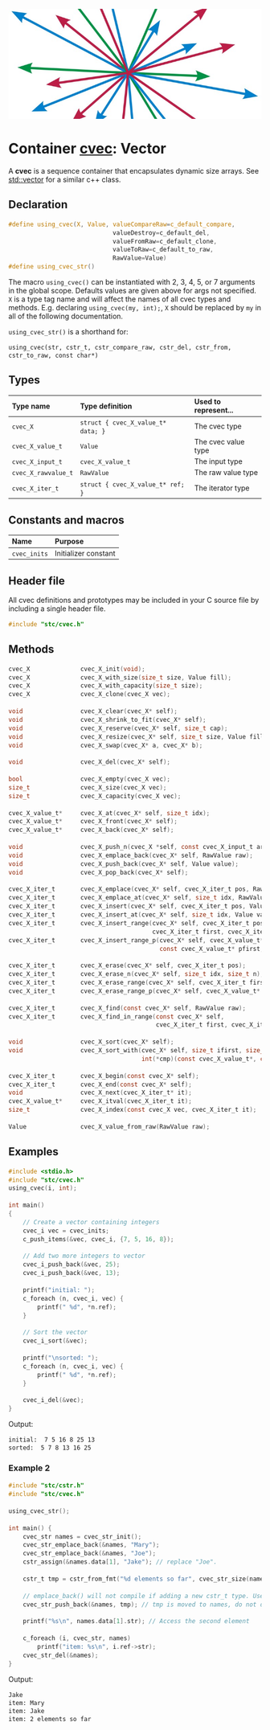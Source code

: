 ![Vector](vector.jpg)
# Container [cvec](../stc/cvec.h): Vector

A **cvec** is a sequence container that encapsulates dynamic size arrays.
See [std::vector](https://en.cppreference.com/w/cpp/container/vector) for a similar c++ class.

## Declaration

```c
#define using_cvec(X, Value, valueCompareRaw=c_default_compare,
                             valueDestroy=c_default_del,
                             valueFromRaw=c_default_clone,
                             valueToRaw=c_default_to_raw,
                             RawValue=Value)
#define using_cvec_str()
```
The macro `using_cvec()` can be instantiated with 2, 3, 4, 5, or 7 arguments in the global scope.
Defaults values are given above for args not specified. `X` is a type tag name and
will affect the names of all cvec types and methods. E.g. declaring `using_cvec(my, int);`, `X` should
be replaced by `my` in all of the following documentation.

`using_cvec_str()` is a shorthand for:
```
using_cvec(str, cstr_t, cstr_compare_raw, cstr_del, cstr_from, cstr_to_raw, const char*)
```

## Types

| Type name            | Type definition                     | Used to represent...   |
|:---------------------|:------------------------------------|:-----------------------|
| `cvec_X`             | `struct { cvec_X_value_t* data; }`  | The cvec type          |
| `cvec_X_value_t`     | `Value`                             | The cvec value type    |
| `cvec_X_input_t`     | `cvec_X_value_t`                    | The input type         |
| `cvec_X_rawvalue_t`  | `RawValue`                          | The raw value type     |
| `cvec_X_iter_t`      | `struct { cvec_X_value_t* ref; }`   | The iterator type      |

## Constants and macros

| Name                       | Purpose              |
|:---------------------------|:---------------------|
|  `cvec_inits`              | Initializer constant |

## Header file

All cvec definitions and prototypes may be included in your C source file by including a single header file.

```c
#include "stc/cvec.h"
```
## Methods

```c
cvec_X              cvec_X_init(void);
cvec_X              cvec_X_with_size(size_t size, Value fill);
cvec_X              cvec_X_with_capacity(size_t size);
cvec_X              cvec_X_clone(cvec_X vec);

void                cvec_X_clear(cvec_X* self);
void                cvec_X_shrink_to_fit(cvec_X* self);
void                cvec_X_reserve(cvec_X* self, size_t cap);
void                cvec_X_resize(cvec_X* self, size_t size, Value fill);
void                cvec_X_swap(cvec_X* a, cvec_X* b);

void                cvec_X_del(cvec_X* self);

bool                cvec_X_empty(cvec_X vec);
size_t              cvec_X_size(cvec_X vec);
size_t              cvec_X_capacity(cvec_X vec);

cvec_X_value_t*     cvec_X_at(cvec_X* self, size_t idx);
cvec_X_value_t*     cvec_X_front(cvec_X* self);
cvec_X_value_t*     cvec_X_back(cvec_X* self);

void                cvec_X_push_n(cvec_X *self, const cvec_X_input_t arr[], size_t size);
void                cvec_X_emplace_back(cvec_X* self, RawValue raw);
void                cvec_X_push_back(cvec_X* self, Value value);
void                cvec_X_pop_back(cvec_X* self);

cvec_X_iter_t       cvec_X_emplace(cvec_X* self, cvec_X_iter_t pos, RawValue raw);
cvec_X_iter_t       cvec_X_emplace_at(cvec_X* self, size_t idx, RawValue raw);
cvec_X_iter_t       cvec_X_insert(cvec_X* self, cvec_X_iter_t pos, Value value);
cvec_X_iter_t       cvec_X_insert_at(cvec_X* self, size_t idx, Value value);
cvec_X_iter_t       cvec_X_insert_range(cvec_X* self, cvec_X_iter_t pos,
                                        cvec_X_iter_t first, cvec_X_iter_t finish);
cvec_X_iter_t       cvec_X_insert_range_p(cvec_X* self, cvec_X_value_t* pos,
                                          const cvec_X_value_t* pfirst, const cvec_X_value_t* pfinish);

cvec_X_iter_t       cvec_X_erase(cvec_X* self, cvec_X_iter_t pos);
cvec_X_iter_t       cvec_X_erase_n(cvec_X* self, size_t idx, size_t n);
cvec_X_iter_t       cvec_X_erase_range(cvec_X* self, cvec_X_iter_t first, cvec_X_iter_t finish);
cvec_X_iter_t       cvec_X_erase_range_p(cvec_X* self, cvec_X_value_t* pfirst, cvec_X_value_t* pfinish);

cvec_X_iter_t       cvec_X_find(const cvec_X* self, RawValue raw);
cvec_X_iter_t       cvec_X_find_in_range(const cvec_X* self,
                                         cvec_X_iter_t first, cvec_X_iter_t finish, RawValue raw);

void                cvec_X_sort(cvec_X* self);
void                cvec_X_sort_with(cvec_X* self, size_t ifirst, size_t ifinish,
                                     int(*cmp)(const cvec_X_value_t*, const cvec_X_value_t*));

cvec_X_iter_t       cvec_X_begin(const cvec_X* self);
cvec_X_iter_t       cvec_X_end(const cvec_X* self);
void                cvec_X_next(cvec_X_iter_t* it);
cvec_X_value_t*     cvec_X_itval(cvec_X_iter_t it);
size_t              cvec_X_index(const cvec_X vec, cvec_X_iter_t it);

Value               cvec_X_value_from_raw(RawValue raw);
```

## Examples
```c
#include <stdio.h>
#include "stc/cvec.h"
using_cvec(i, int);

int main()
{
    // Create a vector containing integers
    cvec_i vec = cvec_inits;
    c_push_items(&vec, cvec_i, {7, 5, 16, 8});

    // Add two more integers to vector
    cvec_i_push_back(&vec, 25);
    cvec_i_push_back(&vec, 13);

    printf("initial: ");
    c_foreach (n, cvec_i, vec) {
        printf(" %d", *n.ref);
    }

    // Sort the vector
    cvec_i_sort(&vec);

    printf("\nsorted: ");
    c_foreach (n, cvec_i, vec) {
        printf(" %d", *n.ref);
    }

    cvec_i_del(&vec);
}
```
Output:
```
initial:  7 5 16 8 25 13
sorted:  5 7 8 13 16 25
```
### Example 2
```c
#include "stc/cstr.h"
#include "stc/cvec.h"

using_cvec_str();

int main() {
    cvec_str names = cvec_str_init();
    cvec_str_emplace_back(&names, "Mary");
    cvec_str_emplace_back(&names, "Joe");
    cstr_assign(&names.data[1], "Jake"); // replace "Joe".

    cstr_t tmp = cstr_from_fmt("%d elements so far", cvec_str_size(names));

    // emplace_back() will not compile if adding a new cstr_t type. Use push_back():
    cvec_str_push_back(&names, tmp); // tmp is moved to names, do not del() it.

    printf("%s\n", names.data[1].str); // Access the second element

    c_foreach (i, cvec_str, names)
        printf("item: %s\n", i.ref->str);
    cvec_str_del(&names);
}
```
Output:
```
Jake
item: Mary
item: Jake
item: 2 elements so far
```
